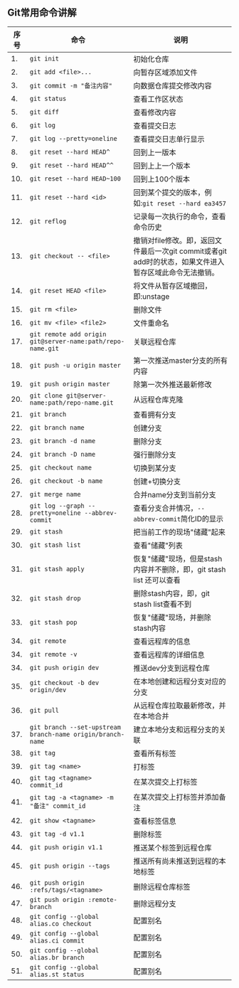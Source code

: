 ## Git常用命令讲解  

序号| 命令														 | 说明
----|------------------------------------------------------------|-------------------------------------------------------------
1.  | `git init`	                                             | 初始化仓库
2.	| `git add <file>...`                                        | 向暂存区域添加文件
3. 	| `git commit -m "备注内容"`                                 | 向数据仓库提交修改内容
4. 	| `git status`	                                             | 查看工作区状态
5. 	| `git diff`                                                 | 查看修改内容
6. 	| `git log`	                                                 | 查看提交日志
7. 	| `git log --pretty=oneline`                                 | 查看提交日志单行显示
8. 	| `git reset --hard HEAD^`	                                 | 回到上一版本
9. 	| `git reset --hard HEAD^^`	                                 | 回到上上一个版本
10.	| `git reset --hard HEAD~100`                                | 回到上100个版本
11.	| `git reset --hard <id>`                                    | 回到某个提交的版本，例如:`git reset --hard ea3457`
12.	| `git reflog`                                               | 记录每一次执行的命令，查看命令历史 
13.	| `git checkout -- <file>`                                   | 撤销对file修改。即，返回文件最后一次git commit或者git add时的状态，如果文件进入暂存区域此命令无法撤销。
14. | `git reset HEAD <file>`                                    | 将文件从暂存区域撤回，即:unstage 
15. | `git rm <file>`                                            | 删除文件
16. | `git mv <file> <file2>`                                    | 文件重命名
17. | `git remote add origin git@server-name:path/repo-name.git` | 关联远程仓库	
18. | `git push -u origin master`		                         | 第一次推送master分支的所有内容       
19. | `git push origin master`		                             | 除第一次外推送最新修改
20. | `git clone git@server-name:path/repo-name.git`	         | 从远程仓库克隆
21. | `git branch`	                                             | 查看拥有分支
22. | `git branch name`	                                         | 创建分支
23. | `git branch -d name`	                                     | 删除分支
24. | `git branch -D name`	                                     | 强行删除分支
25.	| `git checkout name`                                        | 切换到某分支
26.	| `git checkout -b name`                                     | 创建+切换分支
27.	| `git merge name`	                                         | 合并name分支到当前分支
28.	| `git log --graph --pretty=oneline --abbrev-commit`         | 查看分支合并情况，`--abbrev-commit`简化ID的显示   
29.	| `git stash`	                                             | 把当前工作的现场"储藏"起来     
30.	| `git stash list`	                                         | 查看"储藏"列表
31.	| `git stash apply`                                          | 恢复"储藏"现场，但是stash内容并不删除，即，git stash list 还可以查看    
32.	| `git stash drop`	                                         | 删除stash内容，即，git stash list查看不到     
33.	| `git stash pop`	                                         | 恢复"储藏"现场，并删除stash内容
34.	| `git remote`	                                             | 查看远程库的信息
34.	| `git remote -v`	                                         | 查看远程库的详细信息
34.	| `git push origin dev`	                                     | 推送dev分支到远程仓库
35.	| `git checkout -b dev origin/dev`                           | 在本地创建和远程分支对应的分支     	
36.	| `git pull`	                                             | 从远程仓库拉取最新修改，并在本地合并
37.	| `git branch --set-upstream branch-name origin/branch-name` | 建立本地分支和远程分支的关联          
38.	| `git tag`                                                  | 查看所有标签
39.	| `git tag <name>`                                           | 打标签
40.	| `git tag <tagname> commit_id`                              | 在某次提交上打标签 
41.	| `git tag -a <tagname> -m "备注" commit_id`                 | 在某次提交上打标签并添加备注  
42.	| `git show <tagname>`                                       | 查看标签信息
43.	| `git tag -d v1.1`                                          | 删除标签
44.	| `git push origin v1.1`                                     | 推送某个标签到远程仓库
45.	| `git push origin --tags`                                   | 推送所有尚未推送到远程的本地标签      
46.	| `git push origin :refs/tags/<tagname>`                     | 删除远程仓库标签
47.	| `git push origin :remote-branch`                           | 删除远程分支
48.	| `git config --global alias.co checkout`                    | 配置别名
49.	| `git config --global alias.ci commit`                      | 配置别名
50.	| `git config --global alias.br branch`                      | 配置别名
51.	| `git config --global alias.st status`                      | 配置别名


